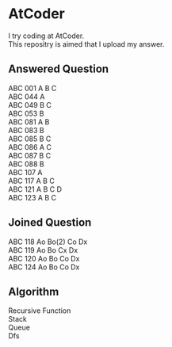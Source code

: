 AtCoder
====
I try coding at AtCoder.  
This repositry is aimed that I upload my answer.

## Answered Question
ABC 001 A B C  
ABC 044 A  
ABC 049   B C  
ABC 053   B  
ABC 081 A B  
ABC 083   B  
ABC 085   B C  
ABC 086 A   C  
ABC 087   B C   
ABC 088   B  
ABC 107 A  
ABC 117 A B C  
ABC 121 A B C D  
ABC 123 A B C
## Joined Question
ABC 118 Ao Bo(2) Co Dx  
ABC 119 Ao Bo Cx Dx  
ABC 120 Ao Bo Co Dx  
ABC 124 Ao Bo Co Dx
## Algorithm
Recursive Function  
Stack  
Queue  
Dfs
